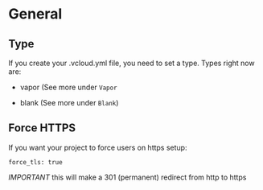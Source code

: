 # General

## Type

If you create your .vcloud.yml file, you need to set a type. Types right
now are:

- vapor (See more under `Vapor`

- blank (See more under `Blank`)

## Force HTTPS

If you want your project to force users on https setup:
```
force_tls: true
```

*IMPORTANT* this will make a 301 (permanent) redirect from http to https

